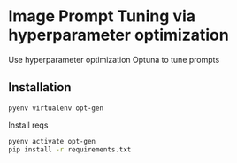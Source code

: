 # Image Prompt Tuning via hyperparameter optimization

Use hyperparameter optimization Optuna to tune prompts

## Installation

```sh
pyenv virtualenv opt-gen
```

Install reqs

```sh
pyenv activate opt-gen
pip install -r requirements.txt

```